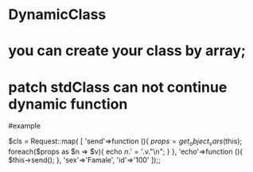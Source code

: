 # DynamicClass
# you can create your class by array;
# patch stdClass can not continue dynamic function

#example 


$cls = Request::map(
[
	'send'=>function (){
		$props = get_object_vars($this);
        	foreach($props as $n => $v){
                	echo $n.'='.$v."\n";
        	}
	},
	'echo'=>function (){
		 $this->send();
	},
	'sex'=>'Famale',
	'id'=>'100'
]);;

